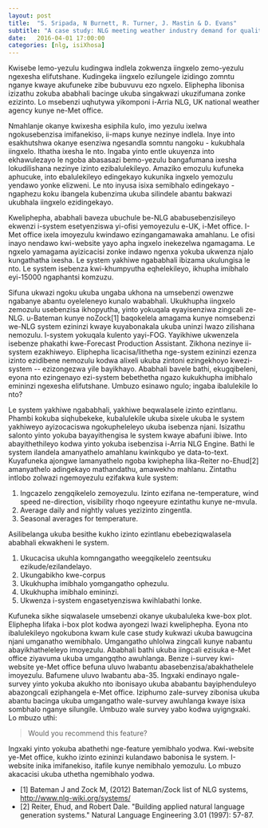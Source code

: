 ```yaml
---
layout: post
title:  "S. Sripada, N Burnett, R. Turner, J. Mastin & D. Evans"
subtitle: "A case study: NLG meeting weather industry demand for quality and quantity of textual weather forecasts"
date:   2016-04-01 17:00:00
categories: [nlg, isiXhosa]
---
```


Kwisebe lemo-yezulu kudingwa indlela zokwenza iingxelo zemo-yezulu ngexesha elifutshane. Kudingeka iingxelo ezilungele izidingo zomntu nganye kwaye akufuneke
zibe bubuvuvu ezo ngxelo. Eliphepha libonisa izizathu zokuba ababhali bacinge ukuba
singakwazi ukuzifumana zonke ezizinto. Lo msebenzi uqhutywa yikomponi i-Arria NLG, UK
national weather agency kunye ne-Met office.

Nmahlanje okanye kwixesha esiphila kulo, imo yezulu ixelwa ngokusebenzisa imifanekiso, ii-maps kunye nezinye indlela. Inye into esakhutshwa okanye esenziwa ngesandla somntu nangoku - kukubhala iingxelo. Ithatha ixesha le nto. Ingaba yinto
entle ukuyenza into ekhawulezayo le ngoba abasasazi bemo-yezulu bangafumana ixesha lokudilishana nezinye izinto ezibalulekileyo. Amaziko emozulu kufuneka aphucuke, into ebalulekileyo edingekayo kukunika ingxelo yemozulu yendawo yonke elizweni. Le nto inyusa isixa semibhalo edingekayo - ngaphezu koku ibangela kubenzima ukuba silindele abantu bakwazi ukubhala iingxelo ezidingekayo.


Kweliphepha, ababhali baveza ubuchule be-NLG ababusebenzisileyo ekwenzi i-system
esetyenziswa yi-ofisi yemoyezulu e-UK, i-Met office. I-Met office ixela imoyezulu kwindawo ezingangamawaka amahlanu. Le ofisi inayo nendawo kwi-website yayo apha ingxelo inekezelwa ngamagama. Le ngxelo yamagama ayizicacisi zonke indawo ngenxa
yokuba ukwenza njalo kungathatha ixesha. Le system yakhiwe ngababhali ibizama ukulungisa le nto. Le system isebenza kwi-khumpyutha eqhelekileyo, ikhupha imibhalo eyi-15000 ngaphantsi komzuzu.

Sifuna ukwazi ngoku ukuba ungaba ukhona na umsebenzi owenzwe ngabanye abantu oyeleleneyo kunalo wababhali. Ukukhupha iingxelo zemozulu usebenzisa ikhopyutha, yinto yokuqala eyayisenziwa zingcali ze-NLG. u-Bateman kunye noZock[1] baqokelela amagama kunye nomsebenzi we-NLG system ezininzi kwaye kuyabonakala ukuba uninzi lwazo
zilishana nemozulu. I-system yokuqala kulento yayi-FOG. Yayikhiwe ukwenzela isebenze phakathi kwe-Forecast Production Assistant. Zikhona nezinye ii-system ezakhiweyo. Eliphepha licacisa/lithetha nge-system ezininzi ezenza izinto ezidibene nemozulu kodwa alixeli ukuba zintoni ezingekhoyo kwezi-system -- ezizongezwa yile bayikhayo.
Ababhali bavele bathi, ekugqibeleni, eyona nto ezingenayo ezi-system bebethetha ngazo
kukukhupha imibhalo emininzi ngexesha elifutshane. Umbuzo esinawo ngulo; ingaba ibalulekile lo nto?


Le system yakhiwe ngababhali, yakhiwe beqwalasele izinto ezintlanu. Phambi kokuba siqhubekeke, kubalulekile ukuba sixele ukuba le system yakhiweyo ayizocaciswa ngokupheleleyo ukuba isebenza njani. Isizathu salonto yinto yokuba bayayithengisa le system kwaye abafuni ibiwe. Into abayithethileyo kodwa yinto yokuba isebenzisa i-Arria NLG Engine. Bathi le system ilandela amanyathelo amahlanu kwinkqubo ye data-to-text. Kuyafuneka ajongwe lamanyathelo ngoba kwiphepha lika-Reiter no-Ehud[2] amanyathelo adingekayo mathandathu, amawekho mahlanu. Zintathu intlobo zolwazi ngemoyezulu ezifakwa kule system:

1. Ingcazelo zengqikelelo zemoyezulu. Izinto ezifana ne-temperature, wind speed ne-direction, visibility rhoqo ngeeyure ezintathu kunye ne-mvula.
2. Average daily and nightly values yezizinto zingentla.
3. Seasonal averages for temperature.

Asilibelanga ukuba besithe kukho izinto ezintlanu ebebeziqwalasela ababhali ekwakheni le system.

1. Ukucacisa ukuhla komngangatho weegqikelelo zeentsuku ezikude/ezilandelayo.
2. Ukungabikho kwe-corpus
3. Ukukhupha imibhalo yomgangatho ophezulu.
4. Ukukhupha imibhalo emininzi.
5. Ukwenza i-system engasetyenziswa kwihlabathi lonke.

Kufuneka sikhe siqwalasele umsebenzi okanye ukubaluleka kwe-box plot. Eliphepha lifaka i-box plot kodwa ayongezi lwazi kweliphepha. Eyona nto ibalulekileyo ngokubona kwam kule case study kukwazi ukuba bawugcina njani umganatho wemibhalo. Umgangatho uhlolwa zingcali kunye nabantu abayikhatheleleyo imoyezulu. Ababhali bathi ukuba iingcali ezisuka e-Met office ziyavuma ukuba umgangqtho awuhlanga. Benze i-survey kwi-website ye-Met office befuna uluvo lwabantu abasebenzisa/abakhathelele imoyezulu. Bafumene uluvo lwabantu aba-35. Ingxaki endinayo ngale-survey yinto yokuba akukho nto ibonisayo ukuba ababantu bayiphenduleyo abazongcali eziphangela e-Met office. Iziphumo zale-survey zibonisa ukuba abantu bacinga ukuba umgangatho wale-survey awuhlanga kwaye isixa sombhalo nganye silungile. Umbuzo wale survey yabo kodwa uyigngxaki. Lo mbuzo uthi:

> Would you recommend this feature?

Ingxaki yinto yokuba abathethi nge-feature yemibhalo yodwa. Kwi-website ye-Met office, kukho izinto ezininzi kulandawo babonisa le system. I-website inika imifanekiso, itafile kunye nemibhalo yemozulu. Lo mbuzo akacacisi ukuba uthetha ngemibhalo yodwa.

- [1] Bateman J and Zock M, (2012) Bateman/Zock list of NLG systems, http://www.nlg-wiki.org/systems/
- [2] Reiter, Ehud, and Robert Dale. "Building applied natural language generation systems." Natural Language Engineering 3.01 (1997): 57-87.